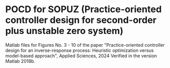 # POCD for SOPUZ (Practice-oriented controller design for second-order plus unstable zero system)
Matlab files for Figures No. 3 - 10 of the paper "Practice-oriented controller design for an inverse-response process: Heuristic optimization versus model-based approach", Applied Sciences, 2024
Verified in the version Matlab 2018b.
